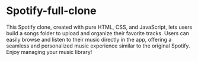 # Spotify-full-clone
This Spotify clone, created with pure HTML, CSS, and JavaScript, lets users build a songs folder to upload and organize their favorite tracks. Users can easily browse and listen to their music directly in the app, offering a seamless and personalized music experience similar to the original Spotify. Enjoy managing your music library!
